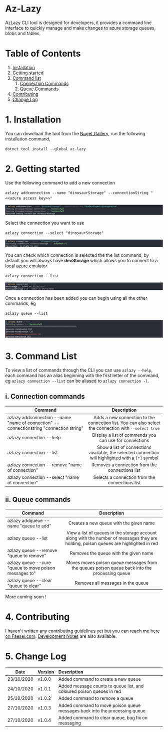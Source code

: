 # Az-Lazy

AzLazy CLI tool is designed for developers, it provides a command line interface to quickly manage and make changes to azure storage queues, blobs and tables.

# Table of Contents
1. [Installation](#installation)
2. [Getting started](#gettingstarted)
3. [Command list](#commandlist)
    1. [Connection Commands](#connectioncommand)
    2. [Queue Commands](#queuecommand)
4. [Contributing](#contributing)
5. [Change Log](#changelog)

# 1. Installation <a name="installation"></a>

You can download the tool from the [Nuget Gallery](https://www.nuget.org/packages/az-lazy/), run the following installation command,

`dotnet tool install --global az-lazy`

# 2. Getting started <a name="gettingstarted"></a>

Use the following command to add a new connection

`azlazy addconnection --name "dinosaurStorage" --connectionString "<<azure access key>>"`

![](documentation/images/addconnection.png)

Select the connection you want to use

`azlazy connection --select "dinosaurStorage"`

![](documentation/images/selectconnection.png)

You can check which connection is selected the the list command, by default you will always have **devStorage** which allows you to connect to a local azure emulator

`azlazy connection --list`

![](/documentation/images/listconnection.png)

Once a connection has been added you can begin using all the other commands, eg

`azlazy queue --list`

![](/documentation/images/listqueues.png)

# 3. Command List <a name="commandlist"></a>

To view a list of commands through the CLI you can use `azlazy --help`, each command has an alias beginning with the first letter of the command, eg `azlazy connection --list` can be aliased to `azlazy connection -l`.

## i. Connection commands <a name="connectioncommand"></a>

| Command   |      Description      |
|----------|:-------------:|
| azlazy addconnection --name "name of connection" --connectionstring "connection string" |  Adds a new connection to the connection list. You can also select the connection with `--select true` |
| azlazy connection --help | Display a list of commends you can use for connections   |
| azlazy connection --list | Show a list of connections available, the selected connection will highlighted with a `[*]` symbol |
| azlazy connection --remove "name of connection" | Removes a connection from the connections list |
| azlazy connection --select "name of connection" | Selects a connection from the connections list |

## ii. Queue commands <a name="queuecommand"></a>

| Command | Description |
|----------|:-------------:|
| azlazy addqueue --name "queue to add" |  Creates a new queue with the given name |
| azlazy queue --list |  View a list of queues in the storage account along with the number of messages they are holding, poison queues are highlighted in red |
| azlazy queue --remove "queue to remove" | Removes the queue with the given name |
| azlazy queue --cure "queue to move poison messages to" | Moves moves poison queue messages from the queues poison queue back into the processing queue |
| azlazy queue --clear "queue to clear" | Removes all messages in the queue |

More coming soon !

# 4. Contributing <a name="contributing"></a>

I haven't written any contributing guidelines yet but you can reach me [here on Faesel.com](https://www.faesel.com/contact). [Development Notes](documentation/contributing.md) are also available.

# 5. Change Log <a name="changelog"></a>

| Date   |      Version      |      Description      |
|----------|:-------------|:-------------|
| 23/10/2020 | v1.0.0 | Added command to create a new queue |
| 24/10/2020 | v1.0.1 | Added message counts to queue list, and coloured poison queues in red |
| 25/10/2020 | v1.0.2 | Added command to remove a queue |
| 27/10/2020 | v1.0.3 | Added command to move poison queue messages back into the processing queue |
| 27/10/2020 | v1.0.4 | Added command to clear queue, bug fix on messaging |
